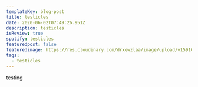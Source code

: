 ```yaml
---
templateKey: blog-post
title: testicles
date: 2020-06-02T07:49:26.951Z
description: testicles
isReview: true
spotify: testicles
featuredpost: false
featuredimage: https://res.cloudinary.com/drxewzlaa/image/upload/v1591081252/frisky_tatvld.jpg
tags:
  - testicles
---
```

testing